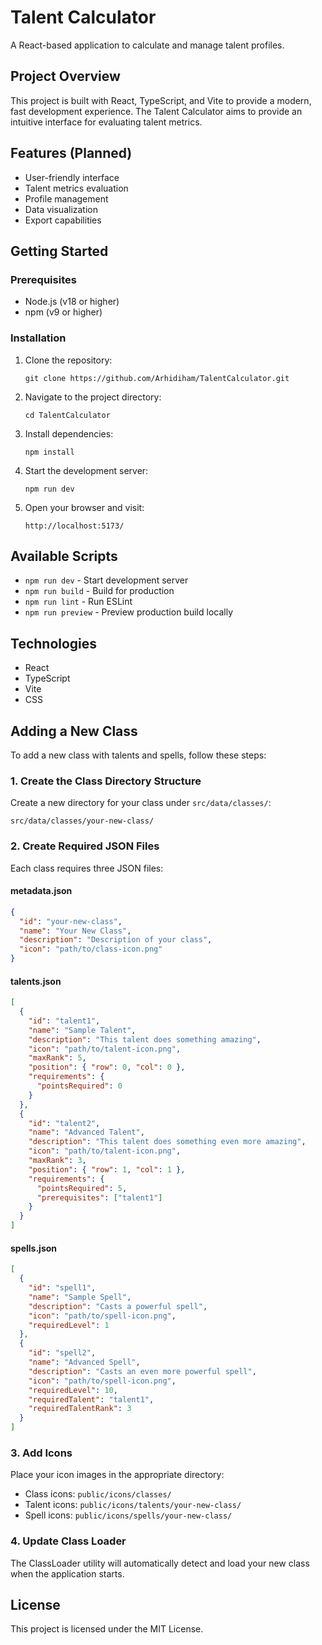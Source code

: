 # Talent Calculator

A React-based application to calculate and manage talent profiles.

## Project Overview

This project is built with React, TypeScript, and Vite to provide a modern, fast development experience. The Talent Calculator aims to provide an intuitive interface for evaluating talent metrics.

## Features (Planned)

- User-friendly interface
- Talent metrics evaluation
- Profile management
- Data visualization
- Export capabilities

## Getting Started

### Prerequisites

- Node.js (v18 or higher)
- npm (v9 or higher)

### Installation

1. Clone the repository:
   ```
   git clone https://github.com/Arhidiham/TalentCalculator.git
   ```

2. Navigate to the project directory:
   ```
   cd TalentCalculator
   ```

3. Install dependencies:
   ```
   npm install
   ```

4. Start the development server:
   ```
   npm run dev
   ```

5. Open your browser and visit:
   ```
   http://localhost:5173/
   ```

## Available Scripts

- `npm run dev` - Start development server
- `npm run build` - Build for production
- `npm run lint` - Run ESLint
- `npm run preview` - Preview production build locally

## Technologies

- React
- TypeScript
- Vite
- CSS

## Adding a New Class

To add a new class with talents and spells, follow these steps:

### 1. Create the Class Directory Structure

Create a new directory for your class under `src/data/classes/`:

```
src/data/classes/your-new-class/
```

### 2. Create Required JSON Files

Each class requires three JSON files:

#### metadata.json
```json
{
  "id": "your-new-class",
  "name": "Your New Class",
  "description": "Description of your class",
  "icon": "path/to/class-icon.png"
}
```

#### talents.json
```json
[
  {
    "id": "talent1",
    "name": "Sample Talent",
    "description": "This talent does something amazing",
    "icon": "path/to/talent-icon.png",
    "maxRank": 5,
    "position": { "row": 0, "col": 0 },
    "requirements": {
      "pointsRequired": 0
    }
  },
  {
    "id": "talent2",
    "name": "Advanced Talent",
    "description": "This talent does something even more amazing",
    "icon": "path/to/talent-icon.png",
    "maxRank": 3,
    "position": { "row": 1, "col": 1 },
    "requirements": {
      "pointsRequired": 5,
      "prerequisites": ["talent1"]
    }
  }
]
```

#### spells.json
```json
[
  {
    "id": "spell1",
    "name": "Sample Spell",
    "description": "Casts a powerful spell",
    "icon": "path/to/spell-icon.png",
    "requiredLevel": 1
  },
  {
    "id": "spell2",
    "name": "Advanced Spell",
    "description": "Casts an even more powerful spell",
    "icon": "path/to/spell-icon.png",
    "requiredLevel": 10,
    "requiredTalent": "talent1",
    "requiredTalentRank": 3
  }
]
```

### 3. Add Icons

Place your icon images in the appropriate directory:

- Class icons: `public/icons/classes/`
- Talent icons: `public/icons/talents/your-new-class/`
- Spell icons: `public/icons/spells/your-new-class/`

### 4. Update Class Loader

The ClassLoader utility will automatically detect and load your new class when the application starts.

## License

This project is licensed under the MIT License.
